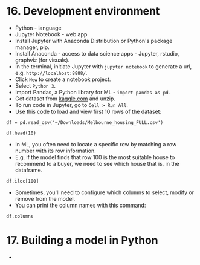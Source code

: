 # 16. Development environment
- Python - language
- Jupyter Notebook - web app
- Install Jupyter with Anaconda Distribution or Python's package manager, pip.
- Install Anaconda - access to data science apps - Jupyter, rstudio, graphviz (for visuals).
- In the terminal, initiate Jupyter with `jupyter notebook` to generate a url, e.g. `http://localhost:8888/`.
- Click `New` to create a notebook project.
- Select `Python 3`.
- Import Pandas, a Python library for ML - `import pandas as pd`.
- Get dataset from [kaggle.com](https://www.kaggle.com/anthonypino/melbourne-housing-market/) and unzip.
- To run code in Jupyter, go to `Cell > Run All`.
- Use this code to load and view first 10 rows of the dataset:
```
df = pd.read_csv('~/Downloads/Melbourne_housing_FULL.csv')

df.head(10)
```

- In ML, you often need to locate a specific row by matching a row number with its row information.
- E.g. if the model finds that row 100 is the most suitable house to recommend to a buyer, we need to see which house that is, in the dataframe.
```
df.iloc[100]
```

- Sometimes, you'll need to configure which columns to select, modify or remove from the model.
- You can print the column names with this command:
```
df.columns
```

# 17. Building a model in Python
- 
